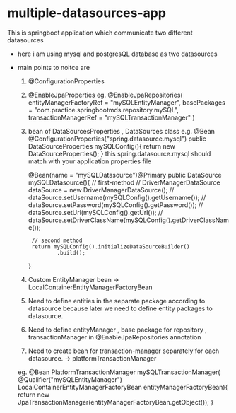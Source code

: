# multiple-datasources-app
This is springboot application which communicate two different datasources

* here i am using mysql and postgresQL database as two datasources
* main points to noitce are
  1. @ConfigurationProperties
  2. @EnableJpaProperties
     eg.
     @EnableJpaRepositories(
        entityManagerFactoryRef = "mySQLEntityManager",
        basePackages = "com.practice.springbootmds.repository.mySQL",
        transactionManagerRef = "mySQLTransactionManager"
      )
  3. bean of DataSourcesProperties , DataSources class
     e.g.
      @Bean
      @ConfigurationProperties("spring.datasource.mysql")
      public DataSourceProperties mySQLConfig(){
          return new DataSourceProperties();
      }
     this spring.datasource.mysql should match with your application.properties file
  
      @Bean(name = "mySQLDatasource")@Primary
      public DataSource mySQLDatasource(){
          // first-method
  //        DriverManagerDataSource dataSource = new DriverManagerDataSource();
  //        dataSource.setUsername(mySQLConfig().getUsername());
  //        dataSource.setPassword(mySQLConfig().getPassword());
  //        dataSource.setUrl(mySQLConfig().getUrl());
  //        dataSource.setDriverClassName(mySQLConfig().getDriverClassName());
  
          // second method
          return mySQLConfig().initializeDataSourceBuilder()
                  .build();
      }
      
  5. Custom EntityManager bean -> LocalContainerEntityManagerFactoryBean
  6. Need to define entities in the separate package according to datasource because later we need to define entity packages to datasource.
  7. Need to define entityManager , base package for repository , transactionManager in @EnableJpaRepositories annotation
  8. Need to create bean for transaction-manager separately for each datasource. -> platformTransactionManager

    eg.
    @Bean
    PlatformTransactionManager mySQLTransactionManager(
            @Qualifier("mySQLEntityManager") LocalContainerEntityManagerFactoryBean entityManagerFactoryBean){
        return new JpaTransactionManager(entityManagerFactoryBean.getObject());
    }

